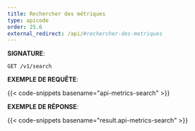 ```yaml
---
title: Rechercher des métriques
type: apicode
order: 25.6
external_redirect: /api/#rechercher-des-metriques
---
```


**SIGNATURE**:

`GET /v1/search`

**EXEMPLE DE REQUÊTE**:

{{< code-snippets basename="api-metrics-search" >}}

**EXEMPLE DE RÉPONSE**:

{{< code-snippets basename="result.api-metrics-search" >}}

